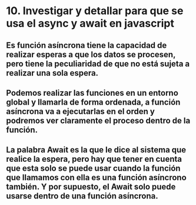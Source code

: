 # 10.	Investigar y detallar para que se usa el async y await en javascript 

## Es función asíncrona tiene la capacidad de realizar esperas a que los datos se procesen, pero tiene la peculiaridad de que no está sujeta a realizar una sola espera.

## Podemos realizar las funciones en un entorno global y llamarla de forma ordenada, a función asíncrona va a ejecutarlas en el orden y podremos ver claramente el proceso dentro de la función.

## La palabra Await es la que le dice al sistema que realice la espera, pero hay que tener en cuenta que esta solo se puede usar cuando la función que llamamos con ella es una función asíncrono también. Y por supuesto, el Await solo puede usarse dentro de una función asíncrona.

